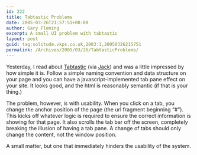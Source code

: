 ```yaml
---
id: 222
title: Tabtastic Problems
date: 2005-03-26T21:57:51+00:00
author: Gary Fleming
excerpt: A small UI problem with tabtastic
layout: post
guid: tag:solitude.vkps.co.uk,2003:1,20050326215751
permalink: /Archives/2005/03/26/TabtasticProblems/
---
```

Yesterday, I read about [Tabtastic](http://phrogz.net/JS/Tabtastic/index.html) (via [Jack]()) and was a little impressed by how simple it is. Follow a simple naming convention and data structure on your page and you can have a javascript-implemented tab pane effect on your site. It looks good, and the html is reasonably semantic (if that is your thing.)

The problem, however, is with usability. When you click on a tab, you change the anchor position of the page (the url fragment beginning &#8220;#&#8221;). This kicks off whatever logic is required to ensure the correct information is showing for that page. It also scrolls the tab bar off the screen, completely breaking the illusion of having a tab pane. A change of tabs should only change the content, not the window position.

A small matter, but one that immediately hinders the usability of the system.